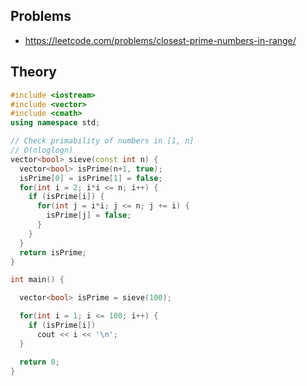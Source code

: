 ## Problems
- https://leetcode.com/problems/closest-prime-numbers-in-range/

## Theory

```c++
#include <iostream>
#include <vector>
#include <cmath>
using namespace std;

// Check primability of numbers in [1, n]
// O(nloglogn)
vector<bool> sieve(const int n) {
  vector<bool> isPrime(n+1, true);
  isPrime[0] = isPrime[1] = false;
  for(int i = 2; i*i <= n; i++) {
    if (isPrime[i]) {
      for(int j = i*i; j <= n; j += i) {
        isPrime[j] = false;
      }
    }
  }
  return isPrime;
}

int main() {

  vector<bool> isPrime = sieve(100);

  for(int i = 1; i <= 100; i++) {
    if (isPrime[i])
      cout << i << '\n';
  }

  return 0;
}
```

